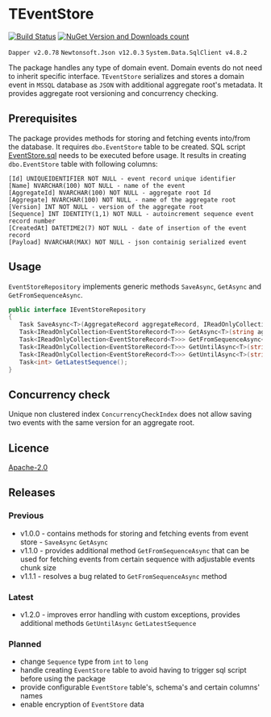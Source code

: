 # TEventStore


[![Build Status](https://travis-ci.org/nusreta/TEventStore.svg?branch=main)](https://travis-ci.org/nusreta/TEventStore) [![NuGet Version and Downloads count](https://buildstats.info/nuget/TEventStore)](https://www.nuget.org/packages/TEventStore)

 ``` Dapper v2.0.78 ``` ``` Newtonsoft.Json v12.0.3 ``` ``` System.Data.SqlClient v4.8.2 ```


The package handles any type of domain event. Domain events do not need to inherit specific interface. 
```TEventStore``` serializes and stores a domain event in ```MSSQL``` database as ```JSON``` with additional aggregate root's metadata.
It provides aggregate root versioning and concurrency checking.

## Prerequisites

The package provides methods for storing and fetching events into/from the database.
It requires ```dbo.EventStore``` table to be created. SQL script [EventStore.sql](https://github.com/nusreta/TEventStore/blob/main/EventStore.sql) needs to be executed before usage.
It results in creating ```dbo.EventStore``` table with following columns:

	[Id] UNIQUEIDENTIFIER NOT NULL - event record unique identifier
	[Name] NVARCHAR(100) NOT NULL - name of the event
	[AggregateId] NVARCHAR(100) NOT NULL - aggregate root Id
	[Aggregate] NVARCHAR(100) NOT NULL - name of the aggregate root
	[Version] INT NOT NULL - version of the aggregate root
	[Sequence] INT IDENTITY(1,1) NOT NULL - autoincrement sequence event record number
	[CreatedAt] DATETIME2(7) NOT NULL - date of insertion of the event record
	[Payload] NVARCHAR(MAX) NOT NULL - json containig serialized event


## Usage

```EventStoreRepository``` implements generic methods ```SaveAsync```, ```GetAsync``` and ```GetFromSequenceAsync```.

```csharp
public interface IEventStoreRepository
{
   Task SaveAsync<T>(AggregateRecord aggregateRecord, IReadOnlyCollection<EventRecord<T>> eventRecords);
   Task<IReadOnlyCollection<EventStoreRecord<T>>> GetAsync<T>(string aggregateId);
   Task<IReadOnlyCollection<EventStoreRecord<T>>> GetFromSequenceAsync<T>(int sequence, int? take = null);
   Task<IReadOnlyCollection<EventStoreRecord<T>>> GetUntilAsync<T>(string aggregateId, Guid eventId);
   Task<IReadOnlyCollection<EventStoreRecord<T>>> GetUntilAsync<T>(string aggregateId, int sequence);
   Task<int> GetLatestSequence();
}
```

## Concurrency check

Unique non clustered index ```ConcurrencyCheckIndex``` does not allow saving two events with the same version for an aggregate root.

## Licence

[Apache-2.0](https://choosealicense.com/licenses/apache-2.0/)

## Releases

### Previous
- v1.0.0 - contains methods for storing and fetching events from event store - ```SaveAsync``` ```GetAsync```
- v1.1.0 - provides additional method ```GetFromSequenceAsync``` that can be used for fetching events from certain sequence with adjustable events chunk size 
- v1.1.1 - resolves a bug related to ```GetFromSequenceAsync``` method

### Latest
- v1.2.0 - improves error handling with custom exceptions, provides additional methods  ```GetUntilAsync``` ```GetLatestSequence```

### Planned
- change ```Sequence``` type from ```int``` to ```long```
- handle creating ```EventStore``` table to avoid having to trigger sql script before using the package
- provide configurable ```EventStore``` table's, schema's and certain columns' names
- enable encryption of ```EventStore``` data

 

